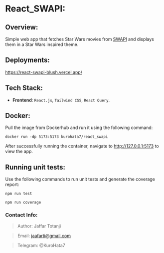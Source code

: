 # React_SWAPI:

## Overview:
Simple web app that fetches Star Wars movies from [SWAPI](https://swapi.dev/) and displays them in a Star Wars inspired theme.

## Deployments:
https://react-swapi-blush.vercel.app/

## Tech Stack:
- **Frontend**: `React.js`, `Tailwind CSS`, `React Query`.

## Docker:
Pull the image from Dockerhub and run it using the following command:

    docker run -dp 5173:5173 kurohata7/react_swapi

After successfully running the container, navigate to http://127.0.0.1:5173 to view the app.

## Running unit tests:
Use the following commands to run unit tests and generate the coverage report:

    npm run test
    
    npm run coverage

### Contact Info:
> Author: Jaffar Totanji

> Email: jaafarti@gmail.com

> Telegram: @KuroHata7